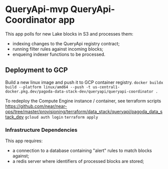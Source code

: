 # QueryApi-mvp QueryApi-Coordinator app
This app polls for new Lake blocks in S3 and processes them:
 * indexing changes to the QueryApi registry contract;
 * running filter rules against incoming blocks;
 * enqueing indexer functions to be processed.

## Deployment to GCP
Build a new linux image and push it to GCP container registry.
`docker buildx build --platform linux/amd64 --push -t us-central1-docker.pkg.dev/pagoda-data-stack-dev/queryapi/queryapi-coordinator .`

To redeploy the Compute Engine instance / container, 
see terraform scripts https://github.com/near/near-ops/tree/master/provisioning/terraform/data_stack/queryapi/pagoda_data_stack_dev
`gcloud auth login`
`terraform apply`

### Infrastructure Dependencies
This app requires:
 * a connection to a database containing "alert" rules to match blocks against;
 * a redis server where identifiers of processed blocks are stored;
